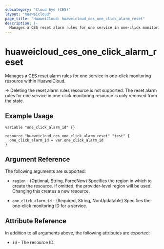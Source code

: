 ```yaml
---
subcategory: "Cloud Eye (CES)"
layout: "huaweicloud"
page_title: "HuaweiCloud: huaweicloud_ces_one_click_alarm_reset"
description: |-
  Manages a CES reset alarm rules for one service in one-click monitoring resource within HuaweiCloud.
---
```


# huaweicloud_ces_one_click_alarm_reset

Manages a CES reset alarm rules for one service in one-click monitoring resource within HuaweiCloud.

-> Deleting the reset alarm rules resource is not supported. The reset alarm rules for one service in one-click
monitoring resource is only removed from the state.

## Example Usage

```hcl
variable "one_click_alarm_id" {}

resource "huaweicloud_ces_one_click_alarm_reset" "test" {
  one_click_alarm_id = var.one_click_alarm_id
}
```

## Argument Reference

The following arguments are supported:

* `region` - (Optional, String, ForceNew) Specifies the region in which to create the resource.
  If omitted, the provider-level region will be used.
  Changing this creates a new resource.

* `one_click_alarm_id` - (Required, String, NonUpdatable) Specifies the one-click monitoring ID for a service.

## Attribute Reference

In addition to all arguments above, the following attributes are exported:

* `id` - The resource ID.
